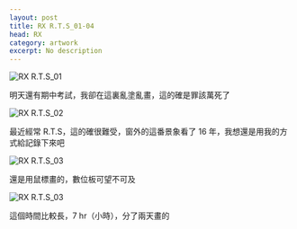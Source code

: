 ```yaml
---
layout: post
title: RX R.T.S_01-04
head: RX
category: artwork
excerpt: No description
---
```


<section>
<p><img src="{{ site.file }}/work/rx-rts_01.jpg" alt="RX R.T.S_01"></p>
</section>
<section class=text>明天還有期中考試，我卻在這裏亂塗亂畫，這的確是罪該萬死了</section>

<section>
<p><img src="{{ site.file }}/work/rx-rts_02.jpg" alt="RX R.T.S_02"></p>
</section>
<section class=text>最近經常 R.T.S，這的確很難受，窗外的這番景象看了 16 年，我想還是用我的方式給記錄下來吧</section>

<section>
<p><img src="{{ site.file }}/work/rx-rts_03.jpg" alt="RX R.T.S_03"></p>
</section>
<section class=text>還是用鼠標畫的，數位板可望不可及</section>

<section>
<p><img src="{{ site.file }}/work/rx-rts_04.jpg" alt="RX R.T.S_03"></p>
</section>
<section class=text>這個時間比較長，7 hr（小時），分了兩天畫的</section>